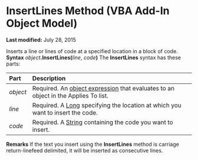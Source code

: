 
# InsertLines Method (VBA Add-In Object Model)

 **Last modified:** July 28, 2015


Inserts a line or lines of code at a specified location in a block of code.
 **Syntax**
 _object_**.InsertLines(**_line_,  _code_**)**
The  **InsertLines** syntax has these parts:


|**Part**|**Description**|
|:-----|:-----|
| _object_|Required. An  [object expression](b8bdf64f-5920-1ae9-16d0-b26d09524a30.md) that evaluates to an object in the Applies To list.|
| _line_|Required. A  [Long](b8bdf64f-5920-1ae9-16d0-b26d09524a30.md) specifying the location at which you want to insert the code.|
| _code_|Required. A  [String](b8bdf64f-5920-1ae9-16d0-b26d09524a30.md) containing the code you want to insert.|
 **Remarks**
If the text you insert using the  **InsertLines** method is carriage return-linefeed delimited, it will be inserted as consecutive lines.
